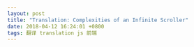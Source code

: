 ```yaml
---
layout: post
title: "Translation: Complexities of an Infinite Scroller"
date: 2018-04-12 16:24:01 +0800
tags: 翻译 translation js 前端
---
```

